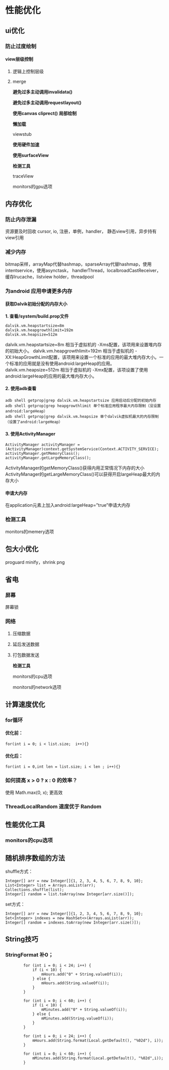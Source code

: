 # 性能优化

## ui优化

### 防止过度绘制

#### view层级控制

1. 逻辑上控制层级
2. merge

   **避免过多主动调用invalidata\(\)**

   **避免过多主动调用requestlayout\(\)**

   **使用canvas cliprect\(\) 局部绘制**

   **懒加载**

   viewstub

   **使用硬件加速**

   **使用surfaceView**

   **检测工具**

   traceView 

   monitors的gpu选项

## 内存优化

### 防止内存泄漏

资源要及时回收 cursor, io, 注册，单例，handler， 静态view引用，异步持有view引用

### 减少内存

bitmap采样，arrayMap代替hashmap，sparseArray代替hashmap，使用intentservice，使用asynctask， handlerThread，localbroadCastReceiver，缓存lrucache，listview holder，threadpool

### 为android 应用申请更多内存

#### 获取Dalvik初始分配的内存大小

**1. 查看/system/build.prop文件**

```text
dalvik.vm.heapstartsize=8m
dalvik.vm.heapgrowthlimit=192m
dalvik.vm.heapsize=512m
```

dalvik.vm.heapstartsize=8m 相当于虚拟机的 -Xms配置，该项用来设置堆内存的初始大小。 dalvik.vm.heapgrowthlimit=192m 相当于虚拟机的 -XX:HeapGrowthLimit配置，该项用来设置一个标准的应用的最大堆内存大小。一个标准的应用就是没有使用android:largeHeap的应用。 dalvik.vm.heapsize=512m 相当于虚拟机的 -Xmx配置，该项设置了使用android:largeHeap的应用的最大堆内存大小。

#### 2. 使用adb查看

```text
adb shell getprop|grep dalvik.vm.heapstartsize 应用启动后分配的初始内存
adb shell getprop|grep heapgrowthlimit 单个标准应用程序最大内存限制（没设置android:largeHeap）
adb shell getprop|grep dalvik.vm.heapsize 单个dalvik虚拟机最大的内存限制（设置了android:largeHeap）
```

#### 3. 使用ActivityManager

```text
ActivityManager activityManager =(ActivityManager)context.getSystemService(Context.ACTIVITY_SERVICE);
activityManager.getMemoryClass();
activityManager.getLargeMemoryClass();
```

ActivityManager的getMemoryClass\(\)获得内用正常情况下内存的大小 ActivityManager的getLargeMemoryClass\(\)可以获得开启largeHeap最大的内存大小

#### 申请大内存

在application元素上加入android:largeHeap=”true”申请大内存

### 检测工具

monitors的memery选项

## 包大小优化

proguard minify，shrink png

## 省电

### 屏幕

屏幕锁

### 网络

1. 压缩数据
2. 延后发送数据
3. 打包数据发送

   **检测工具**

   monitors的cpu选项

   monitors的network选项

## 计算速度优化

### for循环

#### 优化前：

```text
for(int i = 0; i < list.size;  i++){}
```

#### 优化后：

```text
for(int i = 0,int len = list.size; i < len ; i++){}
```

### 如何提高 x &gt; 0 ? x : 0 的效率？

使用 Math.max\(0, x\); 更高效

### ThreadLocalRandom 速度优于 Random

## 性能优化工具

### monitors的cpu选项

## 随机排序数组的方法

shuffle方式：

```text
Integer[] arr = new Integer[]{1, 2, 3, 4, 5, 6, 7, 8, 9, 10};
List<Integer> list = Arrays.asList(arr);
Collections.shuffle(list);
Integer[] random = list.toArray(new Integer[arr.size()]);
```

set方式：

```text
Integer[] arr = new Integer[]{1, 2, 3, 4, 5, 6, 7, 8, 9, 10};
Set<Integer> indexes = new HashSet<>(Arrays.asList(arr));
Integer[] random = indexes.toArray(new Integer[arr.size()]);
```



## String技巧

### StringFormat 补0；

```text
        for (int i = 0; i < 24; i++) {
            if (i < 10) {
                mHours.add("0" + String.valueOf(i));
            } else {
                mHours.add(String.valueOf(i));
            }
        }

        for (int i = 0; i < 60; i++) {
            if (i < 10) {
                mMinutes.add("0" + String.valueOf(i));
            } else {
                mMinutes.add(String.valueOf(i));
            }
        }
```

```text
        for (int i = 0; i < 24; i++) {
            mHours.add(String.format(Local.getDefault(), "%02d"), i));
        }

        for (int i = 0; i < 60; i++) {
            mMinutes.add(String.format(Local.getDefault(), "%02d",i));
        }
```


